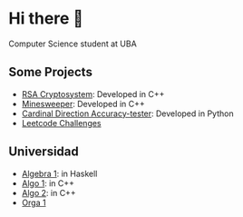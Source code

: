 # Hi there 👋

Computer Science student at UBA

## Some Projects

- [RSA Cryptosystem](https://github.com/matuneville/RSA-algorithm): Developed in C++
- [Minesweeper](https://github.com/matuneville/minesweeper): Developed in C++
- [Cardinal Direction Accuracy-tester](https://github.com/matuneville/cardinal-direction-accuracy-tester): Developed in Python
- [Leetcode Challenges](https://github.com/matuneville/LeetCode-challenges)

## Universidad
- [Algebra 1](https://github.com/matuneville/uba-algebra1): in Haskell
- [Algo 1](https://github.com/matuneville/uba-algo1): in C++
- [Algo 2](https://github.com/matuneville/uba-algo2): in C++
- [Orga 1](https://github.com/matuneville/uba-orga1)

